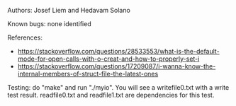 Authors: Josef Liem and Hedavam Solano

Known bugs: none identified

References: 
- https://stackoverflow.com/questions/28533553/what-is-the-default-mode-for-open-calls-with-o-creat-and-how-to-properly-set-i
- https://stackoverflow.com/questions/17209087/i-wanna-know-the-internal-members-of-struct-file-the-latest-ones

Testing: do "make" and run "./myio". You will see a writefile0.txt with a write test result. readfile0.txt and readfile1.txt are dependencies for this test. 
